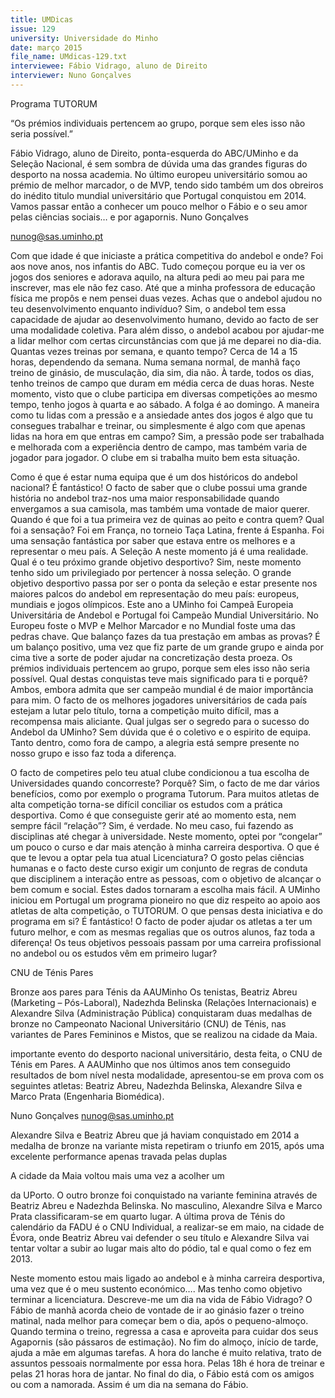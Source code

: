 ```yaml
---
title: UMDicas
issue: 129
university: Universidade do Minho
date: março 2015
file_name: UMdicas-129.txt
interviewee: Fábio Vidrago, aluno de Direito
interviewer: Nuno Gonçalves
---
```


Programa TUTORUM

“Os prémios individuais pertencem ao grupo, porque sem eles isso não seria possível.”

Fábio Vidrago, aluno de Direito, ponta-esquerda do
ABC/UMinho e da Seleção Nacional, é sem sombra
de dúvida uma das grandes figuras do desporto na
nossa academia. No último europeu universitário
somou ao prémio de melhor marcador, o de MVP,
tendo sido também um dos obreiros do inédito titulo
mundial universitário que Portugal conquistou em
2014. Vamos passar então a conhecer um pouco
melhor o Fábio e o seu amor pelas ciências sociais…
e por agapornis.
Nuno Gonçalves

nunog@sas.uminho.pt

Com que idade é que iniciaste a prática competitiva do andebol e onde?
Foi aos nove anos, nos infantis do ABC. Tudo começou porque eu ia ver os jogos dos seniores e adorava
aquilo, na altura pedi ao meu pai para me inscrever,
mas ele não fez caso. Até que a minha professora
de educação física me propôs e nem pensei duas
vezes.
Achas que o andebol ajudou no teu desenvolvimento enquanto indivíduo?
Sim, o andebol tem essa capacidade de ajudar ao
desenvolvimento humano, devido ao facto de ser
uma modalidade coletiva. Para além disso, o andebol acabou por ajudar-me a lidar melhor com certas
circunstâncias com que já me deparei no dia-dia.
Quantas vezes treinas por semana, e quanto
tempo?
Cerca de 14 a 15 horas, dependendo da semana.
Numa semana normal, de manhã faço treino de
ginásio, de musculação, dia sim, dia não. À tarde,
todos os dias, tenho treinos de campo que duram
em média cerca de duas horas. Neste momento,
visto que o clube participa em diversas competições
ao mesmo tempo, tenho jogos à quarta e ao sábado.
A folga é ao domingo.
A maneira como tu lidas com a pressão e a
ansiedade antes dos jogos é algo que tu consegues trabalhar e treinar, ou simplesmente
é algo com que apenas lidas na hora em que
entras em campo?
Sim, a pressão pode ser trabalhada e melhorada
com a experiência dentro de campo, mas também
varia de jogador para jogador. O clube em si trabalha
muito bem esta situação.

Como é que é estar numa equipa que é um
dos históricos do andebol nacional?
É fantástico! O facto de saber que o clube possui
uma grande história no andebol traz-nos uma maior
responsabilidade quando envergamos a sua camisola, mas também uma vontade de maior querer.
Quando é que foi a tua primeira vez de quinas
ao peito e contra quem? Qual foi a sensação?
Foi em França, no torneio Taça Latina, frente á Espanha. Foi uma sensação fantástica por saber que estava entre os melhores e a representar o meu país.
A Seleção A neste momento já é uma realidade. Qual é o teu próximo grande objetivo
desportivo?
Sim, neste momento tenho sido um privilegiado por
pertencer à nossa seleção. O grande objetivo desportivo passa por ser o ponta da seleção e estar
presente nos maiores palcos do andebol em representação do meu país: europeus, mundiais e jogos
olímpicos.
Este ano a UMinho foi Campeã Europeia Universitária de Andebol e Portugal foi Campeão
Mundial Universitário. No Europeu foste o
MVP e Melhor Marcador e no Mundial foste
uma das pedras chave. Que balanço fazes da
tua prestação em ambas as provas?
É um balanço positivo, uma vez que fiz parte de um
grande grupo e ainda por cima tive a sorte de poder
ajudar na concretização desta proeza. Os prémios
individuais pertencem ao grupo, porque sem eles
isso não seria possível.
Qual destas conquistas teve mais significado
para ti e porquê?
Ambos, embora admita que ser campeão mundial é
de maior importância para mim. O facto de os melhores jogadores universitários de cada país estejam
a lutar pelo título, torna a competição muito difícil,
mas a recompensa mais aliciante.
Qual julgas ser o segredo para o sucesso do
Andebol da UMinho?
Sem dúvida que é o coletivo e o espirito de equipa.
Tanto dentro, como fora de campo, a alegria está
sempre presente no nosso grupo e isso faz toda a
diferença.

O facto de competires
pelo teu atual clube
condicionou a tua escolha de Universidades quando concorreste? Porquê?
Sim, o facto de me dar
vários benefícios, como
por exemplo o programa
Tutorum.
Para muitos atletas de
alta competição torna-se difícil conciliar os
estudos com a prática
desportiva. Como é
que conseguiste gerir
até ao momento esta,
nem sempre fácil “relação”?
Sim, é verdade. No meu
caso, fui fazendo as disciplinas até chegar à universidade. Neste momento,
optei por “congelar” um
pouco o curso e dar mais
atenção à minha carreira
desportiva.
O que é que te levou
a optar pela tua atual
Licenciatura?
O gosto pelas ciências
humanas e o facto deste curso exigir um conjunto
de regras de conduta que disciplinem a interação
entre as pessoas, com o objetivo de alcançar o bem
comum e social. Estes dados tornaram a escolha
mais fácil.
A UMinho iniciou em Portugal um programa
pioneiro no que diz respeito ao apoio aos
atletas de alta competição, o TUTORUM. O
que pensas desta iniciativa e do programa
em si?
É fantástico! O facto de poder ajudar os atletas a ter
um futuro melhor, e com as mesmas regalias que os
outros alunos, faz toda a diferença!
Os teus objetivos pessoais passam por uma
carreira profissional no andebol ou os estudos vêm em primeiro lugar?

CNU de Ténis Pares

Bronze aos pares para Ténis da AAUMinho
Os tenistas, Beatriz Abreu (Marketing – Pós-Laboral), Nadezhda Belinska (Relações Internacionais) e
Alexandre Silva (Administração Pública) conquistaram duas medalhas de bronze no Campeonato Nacional Universitário (CNU) de Ténis, nas variantes
de Pares Femininos e Mistos, que se realizou na
cidade da Maia.

importante evento do desporto nacional universitário, desta feita, o CNU de Ténis em Pares. A AAUMinho que nos últimos anos tem conseguido resultados de bom nível nesta modalidade, apresentou-se
em prova com os seguintes atletas: Beatriz Abreu,
Nadezhda Belinska, Alexandre Silva e Marco Prata
(Engenharia Biomédica).

Nuno Gonçalves
nunog@sas.uminho.pt

Alexandre Silva e Beatriz Abreu que já haviam conquistado em 2014 a medalha de bronze na variante
mista repetiram o triunfo em 2015, após uma excelente performance apenas travada pelas duplas

A cidade da Maia voltou mais uma vez a acolher um

da UPorto.
O outro bronze foi conquistado na variante feminina
através de Beatriz Abreu e Nadezhda Belinska. No
masculino, Alexandre Silva e Marco Prata classificaram-se em quarto lugar.
A última prova de Ténis do calendário da FADU é o
CNU Individual, a realizar-se em maio, na cidade de
Évora, onde Beatriz Abreu vai defender o seu título
e Alexandre Silva vai tentar voltar a subir ao lugar
mais alto do pódio, tal e qual como o fez em 2013.

Neste momento estou mais ligado ao andebol e à
minha carreira desportiva, uma vez que é o meu
sustento económico…. Mas tenho como objetivo terminar a licenciatura.
Descreve-me um dia na vida de Fábio Vidrago?
O Fábio de manhã acorda cheio de vontade de ir ao
ginásio fazer o treino matinal, nada melhor para começar bem o dia, após o pequeno-almoço. Quando
termina o treino, regressa a casa e aproveita para
cuidar dos seus Agapornis (são pássaros de estimação). No fim do almoço, início de tarde, ajuda a mãe
em algumas tarefas. A hora do lanche é muito relativa, trato de assuntos pessoais normalmente por
essa hora. Pelas 18h é hora de treinar e pelas 21
horas hora de jantar. No final do dia, o Fábio está
com os amigos ou com a namorada. Assim é um dia
na semana do Fábio.


